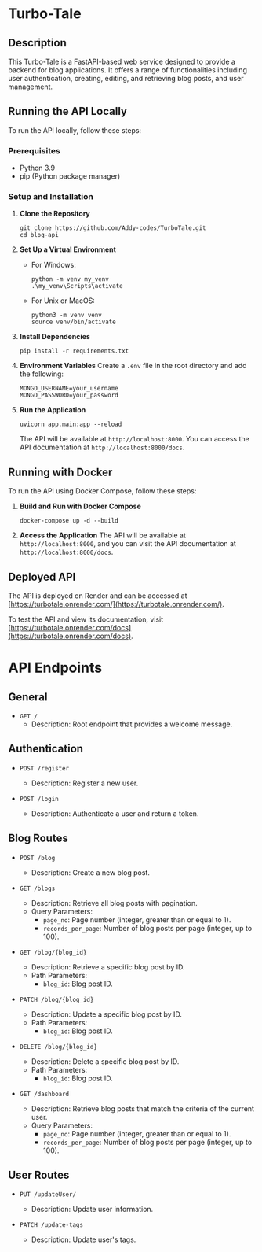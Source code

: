 
# Turbo-Tale

## Description
This Turbo-Tale is a FastAPI-based web service designed to provide a backend for blog applications. It offers a range of functionalities including user authentication, creating, editing, and retrieving blog posts, and user management.

## Running the API Locally
To run the API locally, follow these steps:

### Prerequisites
- Python 3.9
- pip (Python package manager)

### Setup and Installation
1. **Clone the Repository**
   ```
   git clone https://github.com/Addy-codes/TurboTale.git
   cd blog-api
   ```

2. **Set Up a Virtual Environment**
   - For Windows:
     ```
     python -m venv my_venv
     .\my_venv\Scripts\activate
     ```
   - For Unix or MacOS:
     ```
     python3 -m venv venv
     source venv/bin/activate
     ```

3. **Install Dependencies**
   ```
   pip install -r requirements.txt
   ```

4. **Environment Variables**
   Create a `.env` file in the root directory and add the following:
   ```
   MONGO_USERNAME=your_username
   MONGO_PASSWORD=your_password
   ```

5. **Run the Application**
   ```
   uvicorn app.main:app --reload
   ```

   The API will be available at `http://localhost:8000`. You can access the API documentation at `http://localhost:8000/docs`.

## Running with Docker
To run the API using Docker Compose, follow these steps:

1. **Build and Run with Docker Compose**
   ```
   docker-compose up -d --build
   ```

2. **Access the Application**
   The API will be available at `http://localhost:8000`, and you can visit the API documentation at `http://localhost:8000/docs`.

## Deployed API
The API is deployed on Render and can be accessed at [https://turbotale.onrender.com/](https://turbotale.onrender.com/).

To test the API and view its documentation, visit [https://turbotale.onrender.com/docs](https://turbotale.onrender.com/docs).

# API Endpoints

## General

- `GET /`
  - Description: Root endpoint that provides a welcome message.

## Authentication

- `POST /register`
  - Description: Register a new user.

- `POST /login`
  - Description: Authenticate a user and return a token.

## Blog Routes

- `POST /blog`
  - Description: Create a new blog post.

- `GET /blogs`
  - Description: Retrieve all blog posts with pagination.
  - Query Parameters: 
    - `page_no`: Page number (integer, greater than or equal to 1).
    - `records_per_page`: Number of blog posts per page (integer, up to 100).

- `GET /blog/{blog_id}`
  - Description: Retrieve a specific blog post by ID.
  - Path Parameters:
    - `blog_id`: Blog post ID.

- `PATCH /blog/{blog_id}`
  - Description: Update a specific blog post by ID.
  - Path Parameters:
    - `blog_id`: Blog post ID.

- `DELETE /blog/{blog_id}`
  - Description: Delete a specific blog post by ID.
  - Path Parameters:
    - `blog_id`: Blog post ID.

- `GET /dashboard`
  - Description: Retrieve blog posts that match the criteria of the current user.
  - Query Parameters: 
    - `page_no`: Page number (integer, greater than or equal to 1).
    - `records_per_page`: Number of blog posts per page (integer, up to 100).

## User Routes

- `PUT /updateUser/`
  - Description: Update user information.

- `PATCH /update-tags`
  - Description: Update user's tags.
